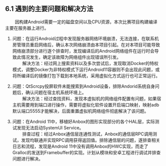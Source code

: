 
## 6.1 遇到的主要问题和解决方法  

&nbsp;&nbsp;&nbsp;&nbsp;&nbsp;&nbsp;&nbsp;&nbsp;因构建Android需要一定的磁盘空间以及CPU资源，本次比赛项目构建编译主要在服务器上进行。  
1. 问题：在运行Android过程中发现服务器网络环境崩溃，无法连接，在联系机房管理员重启网络后，确认本次网络崩溃由本项目引起。在对本项目可能导致网络崩溃部分进行逐个排查时，发现编译后的Android网络组件在运行时会导致此情况发生，确定该故障为网络组件出现错误所引发。  
&nbsp;&nbsp;&nbsp;&nbsp;&nbsp;&nbsp;&nbsp;&nbsp;解决方法：经过网上搜索资料以及多次尝试后，发现取消Docker的特权模式，调整Docker为非特权模式下运行Android11容器则不会出现此问题，或将所编译后的镜像打包下载到本地系统，采用虚拟化方式运行也可正常运行。  

2. 问题：QtScrcpy投屏软件未能搜索到Android设备，排除Andorid系统自身问题后，确认问题在宿主机系统环境上。  
&nbsp;&nbsp;&nbsp;&nbsp;&nbsp;&nbsp;&nbsp;&nbsp;解决方法：经过查找资料，发现本虚拟机的网络组件配置有问题，如果宿主机需要用到端口进行操作，需要将虚拟化软件设置开启端口映射，映射adb默认端口5555才能解决，后面重置虚拟机网络组件彻底解决了该问题。  

3. 问题：在Android 11中，移植好Anbox的图形实现部分的各个HAL层，实际测试发现无法启动SystemUI Service。  
&nbsp;&nbsp;&nbsp;&nbsp;&nbsp;&nbsp;&nbsp;&nbsp;排查过程：经过Anbox通信层连通性测试，Anbox的通信层RPC调用测试，发现均联通并实现RPC调用获得返回值。排除通信层的问题，遂排查相关日志和流程，发现是Android 11中没有调用Anbox的HWC实现，而走了Gralloc的发送到Framebuffer的实现。计划从模块和安卓工程进行调试并排查问题进行解决。  

